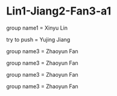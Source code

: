 # Lin1-Jiang2-Fan3-a1

group name1 = Xinyu Lin

try to push = Yujing Jiang

group name3 = Zhaoyun Fan


group name3 = Zhaoyun Fan

group name3 = Zhaoyun Fan

group name3 = Zhaoyun Fan
